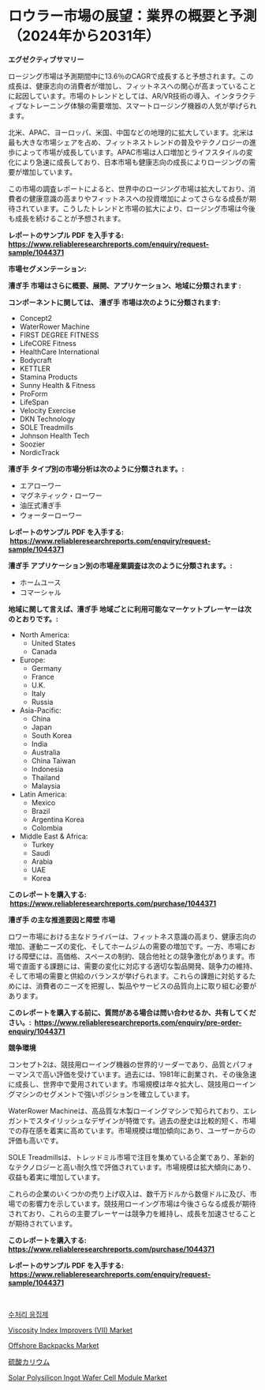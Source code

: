 <p><h1>ロウラー市場の展望：業界の概要と予測（2024年から2031年）</h1></p><p><strong>エグゼクティブサマリー</strong></p>
<p><p>ロージング市場は予測期間中に13.6％のCAGRで成長すると予想されます。この成長は、健康志向の消費者が増加し、フィットネスへの関心が高まっていることに起因しています。市場のトレンドとしては、AR/VR技術の導入、インタラクティブなトレーニング体験の需要増加、スマートロージング機器の人気が挙げられます。</p><p>北米、APAC、ヨーロッパ、米国、中国などの地理的に拡大しています。北米は最も大きな市場シェアを占め、フィットネストレンドの普及やテクノロジーの進歩によって市場が成長しています。APAC市場は人口増加とライフスタイルの変化により急速に成長しており、日本市場も健康志向の成長によりロージングの需要が増加しています。</p><p>この市場の調査レポートによると、世界中のロージング市場は拡大しており、消費者の健康意識の高まりやフィットネスへの投資増加によってさらなる成長が期待されています。こうしたトレンドと市場の拡大により、ロージング市場は今後も成長を続けることが予想されます。</p></p>
<p><strong>レポートのサンプル PDF を入手する: <a href="https://www.reliableresearchreports.com/enquiry/request-sample/1044371">https://www.reliableresearchreports.com/enquiry/request-sample/1044371</a></strong></p>
<p><strong>市場セグメンテーション:</strong></p>
<p><strong> 漕ぎ手 市場はさらに概要、展開、アプリケーション、地域に分類されます :</strong></p>
<p><strong>コンポーネントに関しては、 漕ぎ手 市場は次のように分類されます: &nbsp;</strong></p>
<p><ul><li>Concept2</li><li>WaterRower Machine</li><li>FIRST DEGREE FITNESS</li><li>LifeCORE Fitness</li><li>HealthCare International</li><li>Bodycraft</li><li>KETTLER</li><li>Stamina Products</li><li>Sunny Health & Fitness</li><li>ProForm</li><li>LifeSpan</li><li>Velocity Exercise</li><li>DKN Technology</li><li>SOLE Treadmills</li><li>Johnson Health Tech</li><li>Soozier</li><li>NordicTrack</li></ul></p>
<p><strong> 漕ぎ手 タイプ別の市場分析は次のように分類されます。:</strong></p>
<p><ul><li>エアローワー</li><li>マグネティック・ローワー</li><li>油圧式漕ぎ手</li><li>ウォーターローワー</li></ul></p>
<p><strong>レポートのサンプル PDF を入手する: &nbsp;<a href="https://www.reliableresearchreports.com/enquiry/request-sample/1044371">https://www.reliableresearchreports.com/enquiry/request-sample/1044371</a></strong></p>
<p><strong> 漕ぎ手 アプリケーション別の市場産業調査は次のように分類されます。:</strong></p>
<p><ul><li>ホームユース</li><li>コマーシャル</li></ul></p>
<p><strong>地域に関して言えば、漕ぎ手 地域ごとに利用可能なマーケットプレーヤーは次のとおりです。:</strong></p>
<p><ul>
    <li>
        North America:
        <ul>
            <li>United States</li>
            <li>Canada</li>
        </ul>
    </li>
    <li>
        Europe:
        <ul>
            <li>Germany</li>
            <li>France</li>
            <li>U.K.</li>
            <li>Italy</li>
            <li>Russia</li>
        </ul>
    </li>
    <li>
        Asia-Pacific:
        <ul>
            <li>China</li>
            <li>Japan</li>
            <li>South Korea</li>
            <li>India</li>
            <li>Australia</li>
            <li>China Taiwan</li>
            <li>Indonesia</li>
            <li>Thailand</li>
            <li>Malaysia</li>
        </ul>
    </li>
    <li>
        Latin America:
        <ul>
            <li>Mexico</li>
            <li>Brazil</li>
            <li>Argentina Korea</li>
            <li>Colombia</li>
        </ul>
    </li>
    <li>
        Middle East & Africa:
        <ul>
            <li>Turkey</li>
            <li>Saudi</li>
            <li>Arabia</li>
            <li>UAE</li>
            <li>Korea</li>
        </ul>
    </li>
    </ul></p>
<p><strong>このレポートを購入する: &nbsp;<a href="https://www.reliableresearchreports.com/purchase/1044371">https://www.reliableresearchreports.com/purchase/1044371</a></strong></p>
<p><strong>漕ぎ手 の主な推進要因と障壁 市場</strong></p>
<p><p>ロワー市場における主なドライバーは、フィットネス意識の高まり、健康志向の増加、運動ニーズの変化、そしてホームジムの需要の増加です。一方、市場における障壁には、高価格、スペースの制約、競合他社との競争激化があります。市場で直面する課題には、需要の変化に対応する適切な製品開発、競争力の維持、そして市場の需要と供給のバランスが挙げられます。これらの課題に対処するためには、消費者のニーズを把握し、製品やサービスの品質向上に取り組む必要があります。</p></p>
<p><strong>このレポートを購入する前に、質問がある場合は問い合わせるか、共有してください。:&nbsp; <a href="https://www.reliableresearchreports.com/enquiry/pre-order-enquiry/1044371">https://www.reliableresearchreports.com/enquiry/pre-order-enquiry/1044371</a></strong></p>
<p><strong>競争環境</strong></p>
<p><p>コンセプト2は、競技用ローイング機器の世界的リーダーであり、品質とパフォーマンスで高い評価を受けています。過去には、1981年に創業され、その後急速に成長し、世界中で愛用されています。市場規模は年々拡大し、競技用ローイングマシンのセグメントで強いポジションを確立しています。</p><p>WaterRower Machineは、高品質な木製ローイングマシンで知られており、エレガントでスタイリッシュなデザインが特徴です。過去の歴史は比較的短く、市場での存在感を着実に高めています。市場規模は増加傾向にあり、ユーザーからの評価も高いです。</p><p>SOLE Treadmillsは、トレッドミル市場で注目を集めている企業であり、革新的なテクノロジーと高い耐久性で評価されています。市場規模は拡大傾向にあり、収益も着実に増加しています。</p><p>これらの企業のいくつかの売り上げ収入は、数千万ドルから数億ドルに及び、市場での影響力を示しています。競技用ローイング市場は今後さらなる成長が期待されており、これらの主要プレーヤーは競争力を維持し、成長を加速させることが期待されています。</p></p>
<p><strong>このレポートを購入する: &nbsp; <a href="https://www.reliableresearchreports.com/purchase/1044371">https://www.reliableresearchreports.com/purchase/1044371</a></strong></p>
<p><strong>レポートのサンプル PDF を入手する: &nbsp;<a href="https://www.reliableresearchreports.com/enquiry/request-sample/1044371">https://www.reliableresearchreports.com/enquiry/request-sample/1044371</a></strong><strong></strong></p>
<p>&nbsp;</p>
<p><p><a href="https://github.com/sougarounis/Market-Research-Report-List-2/blob/main/5080352189584.md">수처리 응집제</a></p><p><a href="https://frill-swim-3cd.notion.site/Viscosity-Index-Improvers-VII-Market-Size-Share-Trends-Analysis-Report-By-Application-Regional-256ab0fc49544cadb26b8f5d567dd438">Viscosity Index Improvers (VII) Market</a></p><p><a href="https://view.publitas.com/reportprime-1/offshore-backpacks-market-dynamics-2023-2030-also-about-its-market-trends-projections-and-opportunities/">Offshore Backpacks Market</a></p><p><a href="https://github.com/oqoeusbvpadwjs08/Market-Research-Report-List-1/blob/main/5135325189740.md">硫酸カリウム</a></p><p><a href="https://view.publitas.com/reportprime-1/solar-polysilicon-ingot-wafer-cell-module-market-challenges-opportunities-and-growth-drivers-and-major-market-players-forecasted-for-period-from-2024-2031/">Solar Polysilicon Ingot Wafer Cell Module Market</a></p></p>
